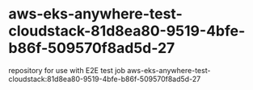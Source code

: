 # aws-eks-anywhere-test-cloudstack-81d8ea80-9519-4bfe-b86f-509570f8ad5d-27
repository for use with E2E test job aws-eks-anywhere-test-cloudstack:81d8ea80-9519-4bfe-b86f-509570f8ad5d-27
